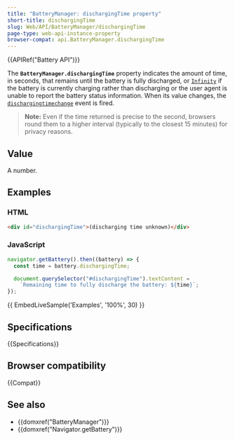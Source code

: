 ```yaml
---
title: "BatteryManager: dischargingTime property"
short-title: dischargingTime
slug: Web/API/BatteryManager/dischargingTime
page-type: web-api-instance-property
browser-compat: api.BatteryManager.dischargingTime
---
```


{{APIRef("Battery API")}}

The **`BatteryManager.dischargingTime`** property indicates the amount of time, in seconds, that remains until the battery is fully discharged,
or [`Infinity`](/en-US/docs/Web/JavaScript/Reference/Global_Objects/Infinity) if the battery is currently charging rather than discharging or the user agent is unable to report the battery status information.
When its value changes, the [`dischargingtimechange`](/en-US/docs/Web/API/BatteryManager/dischargingtimechange_event) event is fired.

> **Note:** Even if the time returned is precise to the second, browsers round them to a higher
> interval (typically to the closest 15 minutes) for privacy reasons.

## Value

A number.

## Examples

### HTML

```html
<div id="dischargingTime">(discharging time unknown)</div>
```

### JavaScript

```js
navigator.getBattery().then((battery) => {
  const time = battery.dischargingTime;

  document.querySelector("#dischargingTime").textContent =
    `Remaining time to fully discharge the battery: ${time}`;
});
```

{{ EmbedLiveSample('Examples', '100%', 30) }}

## Specifications

{{Specifications}}

## Browser compatibility

{{Compat}}

## See also

- {{domxref("BatteryManager")}}
- {{domxref("Navigator.getBattery")}}
